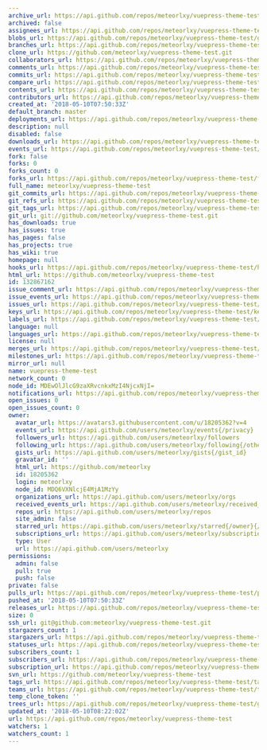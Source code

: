 ```yaml
---
archive_url: https://api.github.com/repos/meteorlxy/vuepress-theme-test/{archive_format}{/ref}
archived: false
assignees_url: https://api.github.com/repos/meteorlxy/vuepress-theme-test/assignees{/user}
blobs_url: https://api.github.com/repos/meteorlxy/vuepress-theme-test/git/blobs{/sha}
branches_url: https://api.github.com/repos/meteorlxy/vuepress-theme-test/branches{/branch}
clone_url: https://github.com/meteorlxy/vuepress-theme-test.git
collaborators_url: https://api.github.com/repos/meteorlxy/vuepress-theme-test/collaborators{/collaborator}
comments_url: https://api.github.com/repos/meteorlxy/vuepress-theme-test/comments{/number}
commits_url: https://api.github.com/repos/meteorlxy/vuepress-theme-test/commits{/sha}
compare_url: https://api.github.com/repos/meteorlxy/vuepress-theme-test/compare/{base}...{head}
contents_url: https://api.github.com/repos/meteorlxy/vuepress-theme-test/contents/{+path}
contributors_url: https://api.github.com/repos/meteorlxy/vuepress-theme-test/contributors
created_at: '2018-05-10T07:50:33Z'
default_branch: master
deployments_url: https://api.github.com/repos/meteorlxy/vuepress-theme-test/deployments
description: null
disabled: false
downloads_url: https://api.github.com/repos/meteorlxy/vuepress-theme-test/downloads
events_url: https://api.github.com/repos/meteorlxy/vuepress-theme-test/events
fork: false
forks: 0
forks_count: 0
forks_url: https://api.github.com/repos/meteorlxy/vuepress-theme-test/forks
full_name: meteorlxy/vuepress-theme-test
git_commits_url: https://api.github.com/repos/meteorlxy/vuepress-theme-test/git/commits{/sha}
git_refs_url: https://api.github.com/repos/meteorlxy/vuepress-theme-test/git/refs{/sha}
git_tags_url: https://api.github.com/repos/meteorlxy/vuepress-theme-test/git/tags{/sha}
git_url: git://github.com/meteorlxy/vuepress-theme-test.git
has_downloads: true
has_issues: true
has_pages: false
has_projects: true
has_wiki: true
homepage: null
hooks_url: https://api.github.com/repos/meteorlxy/vuepress-theme-test/hooks
html_url: https://github.com/meteorlxy/vuepress-theme-test
id: 132867162
issue_comment_url: https://api.github.com/repos/meteorlxy/vuepress-theme-test/issues/comments{/number}
issue_events_url: https://api.github.com/repos/meteorlxy/vuepress-theme-test/issues/events{/number}
issues_url: https://api.github.com/repos/meteorlxy/vuepress-theme-test/issues{/number}
keys_url: https://api.github.com/repos/meteorlxy/vuepress-theme-test/keys{/key_id}
labels_url: https://api.github.com/repos/meteorlxy/vuepress-theme-test/labels{/name}
language: null
languages_url: https://api.github.com/repos/meteorlxy/vuepress-theme-test/languages
license: null
merges_url: https://api.github.com/repos/meteorlxy/vuepress-theme-test/merges
milestones_url: https://api.github.com/repos/meteorlxy/vuepress-theme-test/milestones{/number}
mirror_url: null
name: vuepress-theme-test
network_count: 0
node_id: MDEwOlJlcG9zaXRvcnkxMzI4NjcxNjI=
notifications_url: https://api.github.com/repos/meteorlxy/vuepress-theme-test/notifications{?since,all,participating}
open_issues: 0
open_issues_count: 0
owner:
  avatar_url: https://avatars3.githubusercontent.com/u/18205362?v=4
  events_url: https://api.github.com/users/meteorlxy/events{/privacy}
  followers_url: https://api.github.com/users/meteorlxy/followers
  following_url: https://api.github.com/users/meteorlxy/following{/other_user}
  gists_url: https://api.github.com/users/meteorlxy/gists{/gist_id}
  gravatar_id: ''
  html_url: https://github.com/meteorlxy
  id: 18205362
  login: meteorlxy
  node_id: MDQ6VXNlcjE4MjA1MzYy
  organizations_url: https://api.github.com/users/meteorlxy/orgs
  received_events_url: https://api.github.com/users/meteorlxy/received_events
  repos_url: https://api.github.com/users/meteorlxy/repos
  site_admin: false
  starred_url: https://api.github.com/users/meteorlxy/starred{/owner}{/repo}
  subscriptions_url: https://api.github.com/users/meteorlxy/subscriptions
  type: User
  url: https://api.github.com/users/meteorlxy
permissions:
  admin: false
  pull: true
  push: false
private: false
pulls_url: https://api.github.com/repos/meteorlxy/vuepress-theme-test/pulls{/number}
pushed_at: '2018-05-10T07:50:33Z'
releases_url: https://api.github.com/repos/meteorlxy/vuepress-theme-test/releases{/id}
size: 0
ssh_url: git@github.com:meteorlxy/vuepress-theme-test.git
stargazers_count: 1
stargazers_url: https://api.github.com/repos/meteorlxy/vuepress-theme-test/stargazers
statuses_url: https://api.github.com/repos/meteorlxy/vuepress-theme-test/statuses/{sha}
subscribers_count: 1
subscribers_url: https://api.github.com/repos/meteorlxy/vuepress-theme-test/subscribers
subscription_url: https://api.github.com/repos/meteorlxy/vuepress-theme-test/subscription
svn_url: https://github.com/meteorlxy/vuepress-theme-test
tags_url: https://api.github.com/repos/meteorlxy/vuepress-theme-test/tags
teams_url: https://api.github.com/repos/meteorlxy/vuepress-theme-test/teams
temp_clone_token: ''
trees_url: https://api.github.com/repos/meteorlxy/vuepress-theme-test/git/trees{/sha}
updated_at: '2018-05-10T08:22:02Z'
url: https://api.github.com/repos/meteorlxy/vuepress-theme-test
watchers: 1
watchers_count: 1
---
```



